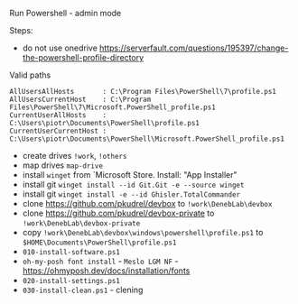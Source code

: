 Run Powershell - admin mode



Steps:
- do not use onedrive https://serverfault.com/questions/195397/change-the-powershell-profile-directory

Valid paths
```text
AllUsersAllHosts       : C:\Program Files\PowerShell\7\profile.ps1
AllUsersCurrentHost    : C:\Program Files\PowerShell\7\Microsoft.PowerShell_profile.ps1
CurrentUserAllHosts    : C:\Users\piotr\Documents\PowerShell\profile.ps1
CurrentUserCurrentHost : C:\Users\piotr\Documents\PowerShell\Microsoft.PowerShell_profile.ps1
```
- create drives `!work`, `!others`
- map drives `map-drive` 
- install `winget` from  `Microsoft Store. Install:  "App Installer"
- install git `winget install --id Git.Git -e --source winget`
- install git `winget install -e --id Ghisler.TotalCommander`
- clone https://github.com/pkudrel/devbox to `!work\DenebLab\devbox`
- clone https://github.com/pkudrel/devbox-private to `!work\DenebLab\devbox-private`
- copy `!work\DenebLab\devbox\windows\powershell\profile.ps1` to `$HOME\Documents\PowerShell\profile.ps1`
- `010-install-software.ps1`
- `oh-my-posh font install` - `Meslo LGM NF` - https://ohmyposh.dev/docs/installation/fonts
- `020-install-settings.ps1`
- `030-install-clean.ps1` - clening

